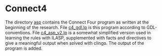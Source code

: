 # Connect4

The directory [asp](./asp/) contains the Connect Four program as written at the beginning of the research. File [c4\_gdl.lp](./asp/c4_gdl.lp) is this program according to GDL-conventions. File [c4\_asp_v2.lp](./asp/c4_asp_v2.lp) is a somewhat simplified version used in learning the rules with ILASP, supplemented with facts and directives to give a meaningful output when solved with clingo. The output of the program is added. 